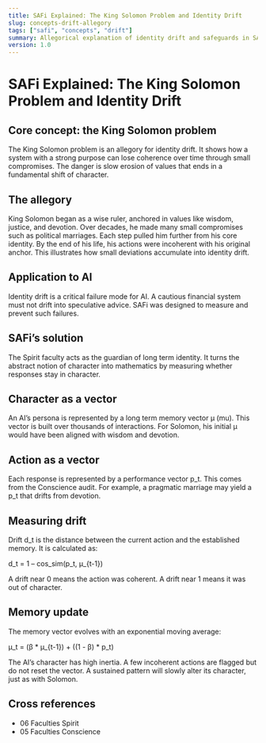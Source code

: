```yaml
---
title: SAFi Explained: The King Solomon Problem and Identity Drift
slug: concepts-drift-allegory
tags: ["safi", "concepts", "drift"]
summary: Allegorical explanation of identity drift and safeguards in SAFi.
version: 1.0
---
```


# SAFi Explained: The King Solomon Problem and Identity Drift

## Core concept: the King Solomon problem
The King Solomon problem is an allegory for identity drift. It shows how a system with a strong purpose can lose coherence over time through small compromises. The danger is slow erosion of values that ends in a fundamental shift of character.

## The allegory
King Solomon began as a wise ruler, anchored in values like wisdom, justice, and devotion. Over decades, he made many small compromises such as political marriages. Each step pulled him further from his core identity. By the end of his life, his actions were incoherent with his original anchor. This illustrates how small deviations accumulate into identity drift.

## Application to AI
Identity drift is a critical failure mode for AI. A cautious financial system must not drift into speculative advice. SAFi was designed to measure and prevent such failures.

## SAFi’s solution
The Spirit faculty acts as the guardian of long term identity. It turns the abstract notion of character into mathematics by measuring whether responses stay in character.

## Character as a vector
An AI’s persona is represented by a long term memory vector μ (mu). This vector is built over thousands of interactions. For Solomon, his initial μ would have been aligned with wisdom and devotion.

## Action as a vector
Each response is represented by a performance vector p_t. This comes from the Conscience audit. For example, a pragmatic marriage may yield a p_t that drifts from devotion.

## Measuring drift
Drift d_t is the distance between the current action and the established memory. It is calculated as:

d_t = 1 – cos_sim(p_t, μ_{t-1})

A drift near 0 means the action was coherent. A drift near 1 means it was out of character.

## Memory update
The memory vector evolves with an exponential moving average:

μ_t = (β * μ_{t-1}) + ((1 - β) * p_t)

The AI’s character has high inertia. A few incoherent actions are flagged but do not reset the vector. A sustained pattern will slowly alter its character, just as with Solomon.

## Cross references
- 06 Faculties Spirit
- 05 Faculties Conscience
